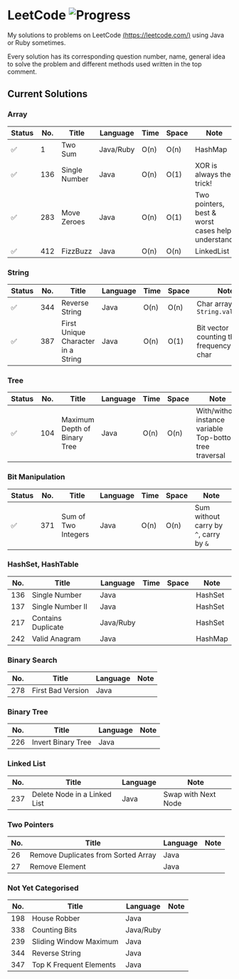 # LeetCode ![Progress](https://img.shields.io/badge/progress-12%2F348-brightgreen.svg)
My solutions to problems on LeetCode [(https://leetcode.com/)](https://leetcode.com/) using Java or Ruby sometimes.

Every solution has its corresponding question number, name, general idea to solve the problem and different methods used written in the top comment.

## Current Solutions
### Array
Status | No. | Title | Language | Time | Space | Note
--- | --- | --- | --- | --- | --- | ---
✅ | 1 | Two Sum | Java/Ruby | O(n) | O(n) | HashMap
✅ | 136 | Single Number | Java | O(n) | O(1) | XOR is always the trick!
✅ | 283 | Move Zeroes | Java | O(n) | O(1) | Two pointers, best & worst cases help understand
✅ | 412 | FizzBuzz | Java | O(n) | O(n) | LinkedList

### String
Status | No. | Title | Language | Time | Space | Note
--- | --- | --- | --- | --- | --- | ---
✅ | 344 | Reverse String | Java | O(n) | O(n) | Char array and `String.valueOf()`
✅ | 387 | First Unique Character in a String | Java | O(n) | O(1) | Bit vector counting the frequency of char

### Tree
Status | No. | Title | Language | Time | Space | Note
--- | --- | --- | --- | --- | --- | ---
✅ | 104 | Maximum Depth of Binary Tree | Java | O(n) | O(n) | With/without instance variable Top-bottom tree traversal 

### Bit Manipulation
Status | No. | Title | Language | Time | Space | Note
--- | --- | --- | --- | --- | --- | ---
✅ | 371 | Sum of Two Integers | Java | O(n) | O(n) | Sum without carry by `^`, carry by `&`

### HashSet, HashTable
No. | Title | Language | Time | Space | Note
--- | --- | --- | --- | --- | ---
136 | Single Number | Java || | HashSet
137 | Single Number II | Java ||| HashSet
217 | Contains Duplicate | Java/Ruby ||| HashSet
242 | Valid Anagram | Java ||| HashMap

### Binary Search
No. | Title | Language | Note
--- | --- | --- | ---
278 | First Bad Version | Java

### Binary Tree
No. | Title | Language | Note
--- | --- | --- | ---
226 | Invert Binary Tree | Java

### Linked List
No. | Title | Language | Note
--- | --- | --- | ---
237 | Delete Node in a Linked List | Java | Swap with Next Node

### Two Pointers
No. | Title | Language | Note
--- | --- | --- | ---
26 | Remove Duplicates from Sorted Array | Java
27 | Remove Element | Java

### Not Yet Categorised
No. | Title | Language | Note
--- | --- | --- | ---
198 | House Robber | Java
338 | Counting Bits | Java/Ruby |
239 | Sliding Window Maximum | Java
344 | Reverse String | Java
347 | Top K Frequent Elements | Java

